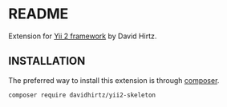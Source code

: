 README
============================

Extension for [Yii 2 framework](http://www.yiiframework.com/) by David Hirtz.

INSTALLATION
-------------

The preferred way to install this extension is through [composer](http://getcomposer.org/download/).

```
composer require davidhirtz/yii2-skeleton
```